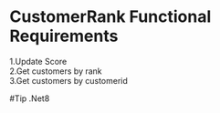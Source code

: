 # CustomerRank  Functional Requirements
 1.Update Score  
 2.Get customers by rank  
 3.Get customers by customerid 

 #Tip
 .Net8
